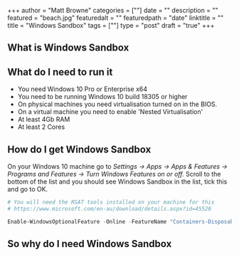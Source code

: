 +++
author = "Matt Browne"
categories = [""]
date = ""
description = ""
featured = "beach.jpg"
featuredalt = ""
featuredpath = "date"
linktitle = ""
title = "Windows Sandbox"
tags = [""]
type = "post"
draft = "true"
+++

## What is Windows Sandbox

## What do I need to run it

* You need Windows 10 Pro or Enterprise x64
* You need to be running Windows 10 build 18305 or higher
* On physical machines you need virtualisation turned on in the BIOS.
* On a virtual machine you need to enable 'Nested Virtualisation' 
* At least 4Gb RAM
* At least 2 Cores


## How do I get Windows Sandbox

On your Windows 10 machine go to *Settings -> Apps -> Apps & Features -> Programs and Features -> Turn Windows Features on or off.*  Scroll to the bottom of the list and you should see Windows Sandbox in the list, tick this and go to OK.

```PowerShell
# You will need the RSAT tools installed on your machine for this 
# https://www.microsoft.com/en-au/download/details.aspx?id=45520

Enable-WindowsOptionalFeature -Online -FeatureName "Containers-DisposableClientVM"
```


## So why do I need Windows Sandbox






